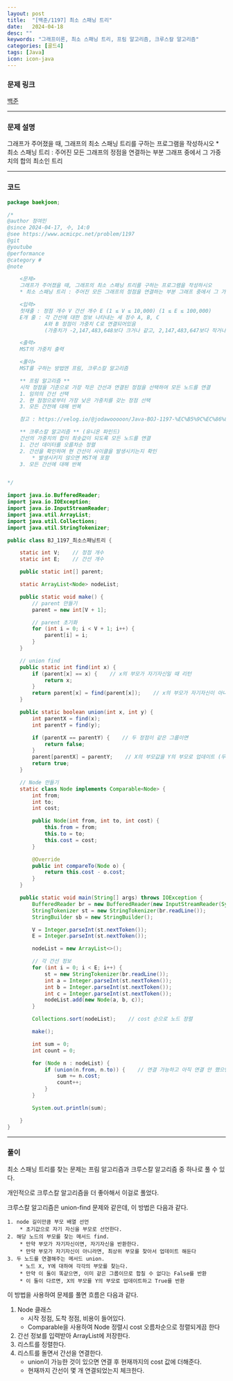 ```yaml
---
layout: post
title:  "[백준/1197] 최소 스패닝 트리"
date:   2024-04-18
desc: ""
keywords: "그래프이론, 최소 스패닝 트리, 프림 알고리즘, 크루스칼 알고리즘"
categories: [골드4]
tags: [Java]
icon: icon-java
---
```


### 문제 링크
[백준](https://www.acmicpc.net/problem/1197)

---

### 문제 설명
그래프가 주어졌을 때, 그래프의 최소 스패닝 트리를 구하는 프로그램을 작성하시오
	* 최소 스패닝 트리 : 주어진 모든 그래프의 정점을 연결하는 부분 그래프 중에서 그 가중치의 합의 최소인 트리

---

### 코드
```JAVA
package baekjoon;

/*
@author 정여민
@since 2024-04-17, 수, 14:0
@see https://www.acmicpc.net/problem/1197
@git
@youtube
@performance
@category #
@note

	<문제>
	그래프가 주어졌을 때, 그래프의 최소 스패닝 트리를 구하는 프로그램을 작성하시오
	* 최소 스패닝 트리 : 주어진 모든 그래프의 정점을 연결하는 부분 그래프 중에서 그 가중치의 합의 최소인 트리

	<입력>
	첫재줄 : 정점 개수 V 간선 개수 E (1 ≤ V ≤ 10,000) (1 ≤ E ≤ 100,000)
	E개 줄 : 각 간선에 대한 정보 나타내는 세 정수 A, B, C
			A와 B 정점이 가중치 C로 연결되어있음
			(가중치가 -2,147,483,648보다 크거나 같고, 2,147,483,647보다 작거나 같은)

	<출력>
	MST의 가중치 출력

	<풀이>
	MST를 구하는 방법엔 프림, 크루스칼 알고리즘

	** 프림 알고리즘 **
	시작 정점을 기준으로 가장 작은 간선과 연결된 정점을 선택하여 모든 노드를 연결
	1. 임의의 간선 선택
	2. 현 점정으로부터 가장 낮은 가중치를 갖는 정점 선택
	3. 모든 간전에 대해 반복

	참고 : https://velog.io/@jodawooooon/Java-BOJ-1197-%EC%B5%9C%EC%86%8C-%EC%8A%A4%ED%8C%A8%EB%8B%9D-%ED%8A%B8%EB%A6%AC-MST

	** 크루스칼 알고리즘 ** (유니온 파인드)
	간선의 가중치의 합이 최솟값이 되도록 모든 노드를 연결
	1. 간선 데이터를 오름차순 정렬
	2. 간선을 확인하며 현 간선이 사이클을 발생시키는지 확인
		* 발생시키지 않으면 MST에 포함
	3. 모든 간선에 대해 반복


*/

import java.io.BufferedReader;
import java.io.IOException;
import java.io.InputStreamReader;
import java.util.ArrayList;
import java.util.Collections;
import java.util.StringTokenizer;

public class BJ_1197_최소스패닝트리 {

	static int V;    // 정점 개수
	static int E;    // 간선 개수

	public static int[] parent;

	static ArrayList<Node> nodeList;

	public static void make() {
		// parent 만들기
		parent = new int[V + 1];

		// parent 초기화
		for (int i = 0; i < V + 1; i++) {
			parent[i] = i;
		}
	}

	// union find
	public static int find(int x) {
		if (parent[x] == x) {    // x의 부모가 자기자신일 때 리턴
			return x;
		}
		return parent[x] = find(parent[x]);    // x의 부모가 자기자신이 아니면, 어떤 녀석인지 찾아서 업데이트 (패스 압축)
	}

	public static boolean union(int x, int y) {
		int parentX = find(x);
		int parentY = find(y);

		if (parentX == parentY) {    // 두 정점이 같은 그룹이면
			return false;
		}
		parent[parentX] = parentY;    // X의 부모값을 Y의 부모로 업데이트 (두 개를 같은 그룹으로 만들기)
		return true;
	}

	// Node 만들기
	static class Node implements Comparable<Node> {
		int from;
		int to;
		int cost;

		public Node(int from, int to, int cost) {
			this.from = from;
			this.to = to;
			this.cost = cost;
		}

		@Override
		public int compareTo(Node o) {
			return this.cost - o.cost;
		}
	}

	public static void main(String[] args) throws IOException {
		BufferedReader br = new BufferedReader(new InputStreamReader(System.in));
		StringTokenizer st = new StringTokenizer(br.readLine());
		StringBuilder sb = new StringBuilder();

		V = Integer.parseInt(st.nextToken());
		E = Integer.parseInt(st.nextToken());

		nodeList = new ArrayList<>();

		// 각 간선 정보
		for (int i = 0; i < E; i++) {
			st = new StringTokenizer(br.readLine());
			int a = Integer.parseInt(st.nextToken());
			int b = Integer.parseInt(st.nextToken());
			int c = Integer.parseInt(st.nextToken());
			nodeList.add(new Node(a, b, c));
		}

		Collections.sort(nodeList);    // cost 순으로 노드 정렬

		make();

		int sum = 0;
		int count = 0;

		for (Node n : nodeList) {
			if (union(n.from, n.to)) {    // 연결 가능하고 아직 연결 안 했으면 연결
				sum += n.cost;
				count++;
			}
		}

		System.out.println(sum);

	}
}

```

---
### 풀이
최소 스패닝 트리를 찾는 문제는 프림 알고리즘과 크루스칼 알고리즘 중 하나로 풀 수 있다.

개인적으로 크루스칼 알고리즘을 더 좋아해서 이걸로 풀었다.

크루스칼 알고리즘은 union-find 문제와 같은데, 이 방법은 다음과 같다.

```
1. node 길이만큼 부모 배열 선언
    * 초기값으로 자기 자신을 부모로 선언한다.
2. 해당 노드의 부모를 찾는 메서드 find. 
    * 만약 부모가 자기자신이면, 자기자신을 반환한다.
    * 만약 부모가 자기자신이 아니라면, 최상위 부모를 찾아서 업데이트 해둔다
3. 두 노드를 연결해주는 메서드 union.
    * 노드 X, Y에 대하여 각각의 부모를 찾는다.
    * 만약 이 둘이 똑같으면, 이미 같은 그룹이므로 합칠 수 없다는 False를 반환
    * 이 둘이 다르면, X의 부모를 Y의 부모로 업데이트하고 True를 반환
```

이 방법을 사용하여 문제를 풀면 흐름은 다음과 같다.

1. Node 클래스
    * 시작 정점, 도착 정점, 비용이 들어있다.
    * Comparable을 사용하여 Node 정렬시 cost 오름차순으로 정렬되게끔 한다
2. 간선 정보를 입력받아 ArrayList<Node>에 저장한다.
3. 리스트를 정렬한다.
4. 리스트를 돌면서 간선을 연결한다.
    * union이 가능한 것이 있으면 연결 후 현재까지의 cost 값에 더해준다.
    * 현재까지 간선이 몇 개 연결되었는지 체크한다.